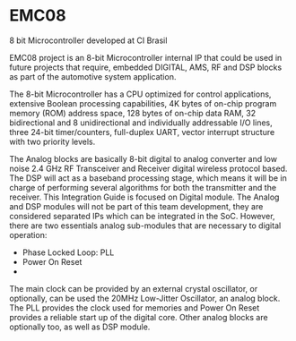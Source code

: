 EMC08
=====

8 bit Microcontroller developed at CI Brasil

EMC08 project is an 8-bit Microcontroller internal IP that could be used in future projects that require, embedded DIGITAL, AMS, RF and DSP blocks as part of the automotive system application.

The 8-bit Microcontroller has a CPU optimized for control applications, extensive Boolean processing capabilities, 4K bytes of on-chip program memory (ROM) address space, 128 bytes of on-chip data RAM, 32 bidirectional and 8 unidirectional and individually addressable I/O lines, three 24-bit timer/counters, full-duplex UART, vector interrupt structure with two priority levels.

The Analog blocks are basically 8-bit digital to analog converter and low noise 2.4 GHz RF Transceiver and Receiver digital wireless protocol based. The DSP will act as a baseband processing stage, which means it will be in charge of performing several algorithms for both the transmitter and the receiver.
This Integration Guide is focused on Digital module. The Analog and DSP modules will not be part of this team development, they are considered separated IPs which can be integrated in the SoC. However, there are two essentials analog sub-modules that are necessary to digital operation: 
-	Phase Locked Loop: PLL
-	Power On Reset
-	
The main clock can be provided by an external crystal oscillator, or optionally, can be used the 20MHz Low-Jitter Oscillator, an analog block. The PLL provides the clock used for memories and Power On Reset provides a reliable start up of the digital core. Other analog blocks are optionally too, as well as DSP module.

